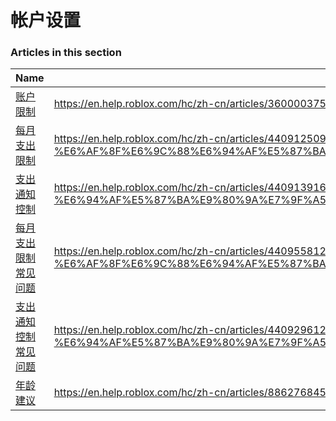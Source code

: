 # 帐户设置  
### Articles in this section
Name|URL
-|-
[账户限制](./账户限制.html) |https://en.help.roblox.com/hc/zh-cn/articles/360000375686-%E8%B4%A6%E6%88%B7%E9%99%90%E5%88%B6
[每月支出限制](./每月支出限制.html) |https://en.help.roblox.com/hc/zh-cn/articles/4409125091348-%E6%AF%8F%E6%9C%88%E6%94%AF%E5%87%BA%E9%99%90%E5%88%B6
[支出通知控制](./支出通知控制.html) |https://en.help.roblox.com/hc/zh-cn/articles/4409139163412-%E6%94%AF%E5%87%BA%E9%80%9A%E7%9F%A5%E6%8E%A7%E5%88%B6
[每月支出限制常见问题](./每月支出限制常见问题.html) |https://en.help.roblox.com/hc/zh-cn/articles/4409558125460-%E6%AF%8F%E6%9C%88%E6%94%AF%E5%87%BA%E9%99%90%E5%88%B6%E5%B8%B8%E8%A7%81%E9%97%AE%E9%A2%98
[支出通知控制常见问题](./支出通知控制常见问题.html) |https://en.help.roblox.com/hc/zh-cn/articles/4409296123796-%E6%94%AF%E5%87%BA%E9%80%9A%E7%9F%A5%E6%8E%A7%E5%88%B6%E5%B8%B8%E8%A7%81%E9%97%AE%E9%A2%98
[年龄建议](./年龄建议.html) |https://en.help.roblox.com/hc/zh-cn/articles/8862768451604-%E5%B9%B4%E9%BE%84%E5%BB%BA%E8%AE%AE